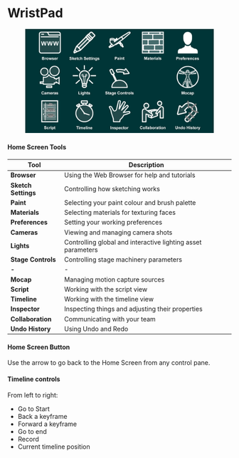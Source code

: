 # WristPad

<figure><img src="../../.gitbook/assets/WristPad.jpeg" alt=""><figcaption></figcaption></figure>

#### Home Screen Tools

| **Tool**            | **Description**                                              |
| ------------------- | ------------------------------------------------------------ |
| **Browser**         | Using the Web Browser for help and tutorials                 |
| **Sketch Settings** | Controlling how sketching works                              |
| **Paint**           | Selecting your paint colour and brush palette                |
| **Materials**       | Selecting materials for texturing faces                      |
| **Preferences**     | Setting your working preferences                             |
| **Cameras**         | Viewing and managing camera shots                            |
| **Lights**          | Controlling global and interactive lighting asset parameters |
| **Stage Controls**  | Controlling stage machinery parameters                       |
| **-**               | -                                                            |
| **Mocap**           | Managing motion capture sources                              |
| **Script**          | Working with the script view                                 |
| **Timeline**        | Working with the timeline view                               |
| **Inspector**       | Inspecting things and adjusting their properties             |
| **Collaboration**   | Communicating with your team                                 |
| **Undo History**    | Using Undo and Redo                                          |

#### Home Screen Button

Use the arrow to go back to the Home Screen from any control pane.

#### Timeline controls

From left to right:

* Go to Start
* Back a keyframe
* Forward a keyframe
* Go to end
* Record
* Current timeline position
